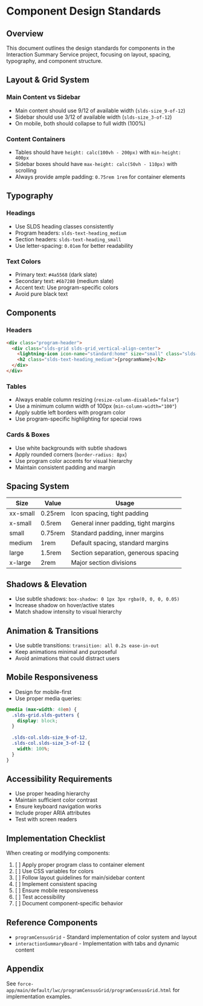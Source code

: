 # Component Design Standards

## Overview
This document outlines the design standards for components in the Interaction Summary Service project, focusing on layout, spacing, typography, and component structure.

## Layout & Grid System

### Main Content vs Sidebar
- Main content should use 9/12 of available width (`slds-size_9-of-12`)
- Sidebar should use 3/12 of available width (`slds-size_3-of-12`)
- On mobile, both should collapse to full width (100%)

### Content Containers
- Tables should have `height: calc(100vh - 200px)` with `min-height: 400px`
- Sidebar boxes should have `max-height: calc(50vh - 110px)` with scrolling
- Always provide ample padding: `0.75rem 1rem` for container elements

## Typography

### Headings
- Use SLDS heading classes consistently
- Program headers: `slds-text-heading_medium`
- Section headers: `slds-text-heading_small`
- Use letter-spacing: `0.01em` for better readability

### Text Colors
- Primary text: `#4a5568` (dark slate)
- Secondary text: `#6b7280` (medium slate)
- Accent text: Use program-specific colors
- Avoid pure black text

## Components

### Headers
```html
<div class="program-header">
  <div class="slds-grid slds-grid_vertical-align-center">
    <lightning-icon icon-name="standard:home" size="small" class="slds-var-m-right_small"></lightning-icon>
    <h2 class="slds-text-heading_medium">{programName}</h2>
  </div>
</div>
```

### Tables
- Always enable column resizing (`resize-column-disabled="false"`)
- Use a minimum column width of 100px (`min-column-width="100"`)
- Apply subtle left borders with program color
- Use program-specific highlighting for special rows

### Cards & Boxes
- Use white backgrounds with subtle shadows
- Apply rounded corners (`border-radius: 8px`)
- Use program color accents for visual hierarchy
- Maintain consistent padding and margin

## Spacing System

| Size | Value | Usage |
|------|-------|-------|
| xx-small | 0.25rem | Icon spacing, tight padding |
| x-small | 0.5rem | General inner padding, tight margins |
| small | 0.75rem | Standard padding, inner margins |
| medium | 1rem | Default spacing, standard margins |
| large | 1.5rem | Section separation, generous spacing |
| x-large | 2rem | Major section divisions |

## Shadows & Elevation

- Use subtle shadows: `box-shadow: 0 1px 3px rgba(0, 0, 0, 0.05)`
- Increase shadow on hover/active states
- Match shadow intensity to visual hierarchy

## Animation & Transitions

- Use subtle transitions: `transition: all 0.2s ease-in-out`
- Keep animations minimal and purposeful
- Avoid animations that could distract users

## Mobile Responsiveness

- Design for mobile-first
- Use proper media queries:
```css
@media (max-width: 48em) {
  .slds-grid.slds-gutters {
    display: block;
  }
  
  .slds-col.slds-size_9-of-12,
  .slds-col.slds-size_3-of-12 {
    width: 100%;
  }
}
```

## Accessibility Requirements

- Use proper heading hierarchy
- Maintain sufficient color contrast
- Ensure keyboard navigation works
- Include proper ARIA attributes
- Test with screen readers

## Implementation Checklist

When creating or modifying components:

1. [ ] Apply proper program class to container element
2. [ ] Use CSS variables for colors
3. [ ] Follow layout guidelines for main/sidebar content
4. [ ] Implement consistent spacing
5. [ ] Ensure mobile responsiveness
6. [ ] Test accessibility
7. [ ] Document component-specific behavior

## Reference Components

- `programCensusGrid` - Standard implementation of color system and layout
- `interactionSummaryBoard` - Implementation with tabs and dynamic content

## Appendix

See `force-app/main/default/lwc/programCensusGrid/programCensusGrid.html` for implementation examples.